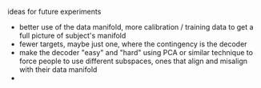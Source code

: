 ideas for future experiments

- better use of the data manifold, more calibration / training data to get a full picture of subject's manifold
- fewer targets, maybe just one, where the contingency is the decoder
- make the decoder "easy" and "hard" using PCA or similar technique to force people to use different subspaces, ones that align and misalign with their data manifold
- 